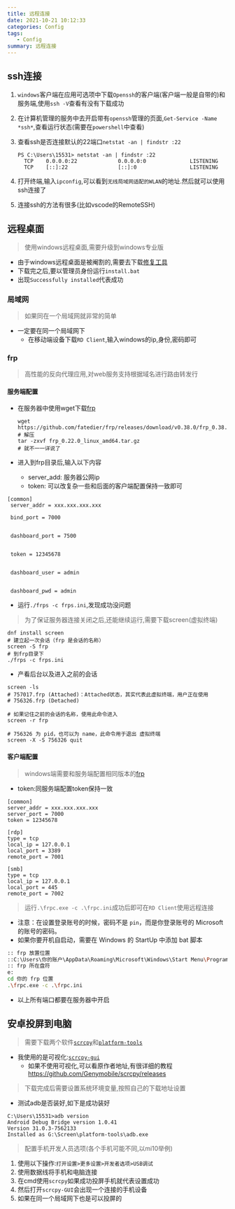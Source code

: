 ```yaml
---
title: 远程连接
date: 2021-10-21 10:12:33
categories: Config
tags:
   - Config
summary: 远程连接
---
```


## ssh连接

1. `windows`客户端在应用可选项中下载`Openssh`的客户端(客户端一般是自带的)和服务端,使用`ssh -V`查看有没有下载成功
2. 在计算机管理的服务中去开启带有`openssh`管理的页面,`Get-Service -Name *ssh*`,查看运行状态(需要在`powershell`中查看)
3. 查看ssh是否连接默认的22端口`netstat -an | findstr :22`

   ```shell
   PS C:\Users\15531> netstat -an | findstr :22
     TCP    0.0.0.0:22             0.0.0.0:0              LISTENING
     TCP    [::]:22                [::]:0                 LISTENING
   ```

4. 打开终端,输入`ipconfig`,可以看到`无线局域网适配的WLAN`的地址.然后就可以使用ssh连接了
5. 连接ssh的方法有很多(比如vscode的RemoteSSH)

## 远程桌面

> 使用windows远程桌面,需要升级到windows专业版

- 由于windows远程桌面是被阉割的,需要去下载[修复工具](https://github.com/stascorp/rdpwrap/releases)
- 下载完之后,要以管理员身份运行`install.bat`
- 出现`Successfully installed`代表成功

### 局域网

> 如果同在一个局域网就非常的简单

- 一定要在同一个局域网下
  - 在移动端设备下载`RD Client`,输入windows的ip,身份,密码即可

### frp

> 高性能的反向代理应用,对web服务支持根据域名进行路由转发行

#### 服务端配置

- 在服务器中使用wget下载[frp](https://github.com/fatedier/frp/releases)

  ```shell
  wget https://github.com/fatedier/frp/releases/download/v0.38.0/frp_0.38.0_linux_amd64.tar.gz
  # 解压
  tar -zxvf frp_0.22.0_linux_amd64.tar.gz
  # 就不一一详说了
  ```

- 进入到frp目录后,输入以下内容
  - server_add: 服务器公网ip
  - token: 可以改复杂一些和后面的客户端配置保持一致即可

```shell
[common] 
 server_addr = xxx.xxx.xxx.xxx  

 bind_port = 7000


 dashboard_port = 7500


 token = 12345678 


 dashboard_user = admin


 dashboard_pwd = admin
```

- 运行`./frps -c frps.ini`,发现成功没问题

> 为了保证服务器连接关闭之后,还能继续运行,需要下载screen(虚拟终端)

```shell
dnf install screen
# 建立起一次会话（frp 是会话的名称）
screen -S frp
# 到frp目录下
./frps -c frps.ini
```

- 产看后台以及进入之前的会话

```shell
screen -ls
# 757017.frp (Attached)：Attached状态，其实代表此虚拟终端，用户正在使用
# 756326.frp (Detached)

# 如果记住之前的会话的名称，使用此命令进入
screen -r frp

# 756326 为 pid，也可以为 name，此命令用于退出 虚拟终端
screen -X -S 756326 quit
```

#### 客户端配置

> windows端需要和服务端配置相同版本的[frp](ttps://github.com/fatedier/frp/releases/download/v0.38.0/frp_0.38.0_windows_amd64.zip)

- token:同服务端配置token保持一致

```shell
[common]
server_addr = xxx.xxx.xxx.xxx 
server_port = 7000
token = 12345678 

[rdp]
type = tcp
local_ip = 127.0.0.1
local_port = 3389
remote_port = 7001

[smb]
type = tcp
local_ip = 127.0.0.1
local_port = 445
remote_port = 7002
```

> 运行`.\frpc.exe -c .\frpc.ini`成功后即可在`RD Client`使用远程连接

- 注意：在设置登录账号的时候，密码不是
  `pin`，而是你登录账号的 Microsoft 的账号的密码。
- 如果你要开机自启动，需要在 Windows 的 StartUp 中添加 bat 脚本

```bash
:: frp 放置位置
::C:\Users\你的账户\AppData\Roaming\Microsoft\Windows\Start Menu\Programs\Startup
:: frp 所在盘符 
e: 
cd 你的 frp 位置
.\frpc.exe -c .\frpc.ini
```

- 以上所有端口都要在服务器中开启

## 安卓投屏到电脑

> 需要下载两个软件[`scrcpy`](https://github.com/Genymobile/scrcpy/releases)和[`platform-tools`](https://developer.android.com/studio/releases/platform-tools)

- 我使用的是可视化:[`scrcpy-gui`](https://github.com/Tomotoes/scrcpy-gui/releases)
  - 如果不使用可视化,可以看原作者地址,有很详细的教程<https://github.com/Genymobile/scrcpy/releases>

> 下载完成后需要设置系统环境变量,按照自己的下载地址设置

- 测试adb是否装好,如下是成功装好

```shell
C:\Users\15531>adb version
Android Debug Bridge version 1.0.41
Version 31.0.3-7562133
Installed as G:\Screen\platform-tools\adb.exe
```

> 配置手机开发人员选项(各个手机可能不同,以mi10举例)

1. 使用以下操作:`打开设置>更多设置>开发者选项>USB调试`
2. 使用数据线将手机和电脑连接
3. 在cmd使用`scrcpy`如果成功投屏手机就代表设置成功
4. 然后打开`scrcpy-GUI`会出现一个连接的手机设备
5. 如果在同一个局域网下也是可以投屏的
